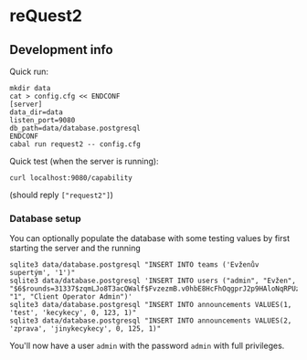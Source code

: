 # reQuest2

## Development info

Quick run:

```
mkdir data
cat > config.cfg << ENDCONF
[server]
data_dir=data
listen_port=9080
db_path=data/database.postgresql
ENDCONF
cabal run request2 -- config.cfg
```

Quick test (when the server is running):

```
curl localhost:9080/capability
```

(should reply `["request2"]`)

### Database setup

You can optionally populate the database with some testing values by first starting the server and the running

```
sqlite3 data/database.postgresql "INSERT INTO teams ('Evženův supertým', '1')"
sqlite3 data/database.postgresql 'INSERT INTO users ("admin", "Evžen", "$6$rounds=31337$zqmLJo8T3acQWalf$FvzezmB.v0hbE8HcFhOqgprJ2p9HAloNqRPUzZifI6cDTzP6IGFXvlrYd2tQIjiABJaT.PrLrIfkX8Qwe45Vw0", "1", "Client Operator Admin")'
sqlite3 data/database.postgresql "INSERT INTO announcements VALUES(1, 'test', 'kecykecy', 0, 123, 1)"
sqlite3 data/database.postgresql "INSERT INTO announcements VALUES(2, 'zprava', 'jinykecykecy', 0, 125, 1)"
```

You'll now have a user `admin` with the password `admin` with full privileges.
